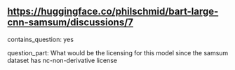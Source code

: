 ## https://huggingface.co/philschmid/bart-large-cnn-samsum/discussions/7

contains_question: yes

question_part: What would be the licensing for this model since the samsum dataset has nc-non-derivative license 